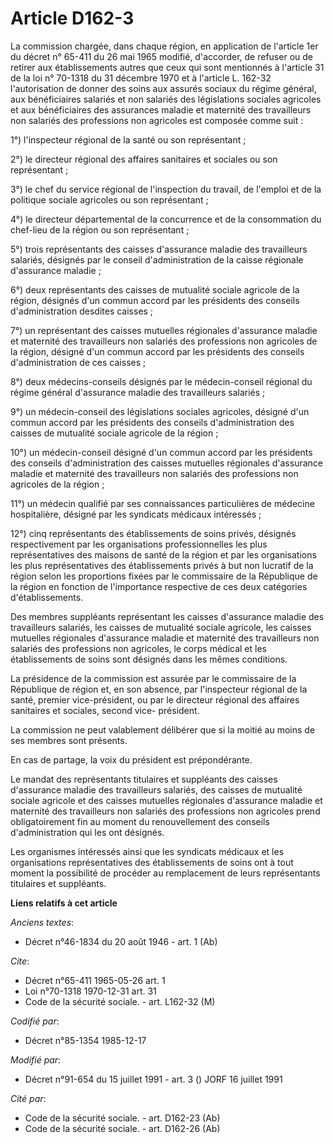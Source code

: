 # Article D162-3

La commission chargée, dans chaque région, en application de l'article 1er du décret n° 65-411 du 26 mai 1965 modifié,
d'accorder, de refuser ou de retirer aux établissements autres que ceux qui sont mentionnés à l'article 31 de la loi n°
70-1318 du 31 décembre 1970 et à l'article L. 162-32 l'autorisation de donner des soins aux assurés sociaux du régime
général, aux bénéficiaires salariés et non salariés des législations sociales agricoles et aux bénéficiaires des assurances
maladie et maternité des travailleurs non salariés des professions non agricoles est composée comme suit : 

1°) l'inspecteur régional de la santé ou son représentant ; 

2°) le directeur régional des affaires sanitaires et sociales ou son représentant ; 

3°) le chef du service régional de l'inspection du travail, de l'emploi et de la politique sociale agricoles ou son
représentant ;

4°) le directeur départemental de la concurrence et de la consommation du chef-lieu de la région ou son représentant ; 

5°) trois représentants des caisses d'assurance maladie des travailleurs salariés, désignés par le conseil d'administration
de la caisse régionale d'assurance maladie ; 

6°) deux représentants des caisses de mutualité sociale agricole de la région, désignés d'un commun accord par les présidents
des conseils d'administration desdites caisses ; 

7°) un représentant des caisses mutuelles régionales d'assurance maladie et maternité des travailleurs non salariés des
professions non agricoles de la région, désigné d'un commun accord par les présidents des conseils d'administration de ces
caisses ; 

8°) deux médecins-conseils désignés par le médecin-conseil régional du régime général d'assurance maladie des travailleurs
salariés ; 

9°) un médecin-conseil des législations sociales agricoles, désigné d'un commun accord par les présidents des conseils
d'administration des caisses de mutualité sociale agricole de la région ; 

10°) un médecin-conseil désigné d'un commun accord par les présidents des conseils d'administration des caisses mutuelles
régionales d'assurance maladie et maternité des travailleurs non salariés des professions non agricoles de la région ; 

11°) un médecin qualifié par ses connaissances particulières de médecine hospitalière, désigné par les syndicats médicaux
intéressés ; 

12°) cinq représentants des établissements de soins privés, désignés respectivement par les organisations professionnelles
les plus représentatives des maisons de santé de la région et par les organisations les plus représentatives des
établissements privés à but non lucratif de la région selon les proportions fixées par le commissaire de la République de la
région en fonction de l'importance respective de ces deux catégories d'établissements. 

Des membres suppléants représentant les caisses d'assurance maladie des travailleurs salariés, les caisses de mutualité
sociale agricole, les caisses mutuelles régionales d'assurance maladie et maternité des travailleurs non salariés des
professions non agricoles, le corps médical et les établissements de soins sont désignés dans les mêmes conditions. 

La présidence de la commission est assurée par le commissaire de la République de région et, en son absence, par l'inspecteur
régional de la santé, premier vice-président, ou par le directeur régional des affaires sanitaires et sociales, second vice-
président. 

La commission ne peut valablement délibérer que si la moitié au moins de ses membres sont présents.

En cas de partage, la voix du président est prépondérante. 

Le mandat des représentants titulaires et suppléants des caisses d'assurance maladie des travailleurs salariés, des caisses
de mutualité sociale agricole et des caisses mutuelles régionales d'assurance maladie et maternité des travailleurs non
salariés des professions non agricoles prend obligatoirement fin au moment du renouvellement des conseils d'administration
qui les ont désignés.

Les organismes intéressés ainsi que les syndicats médicaux et les organisations représentatives des établissements de soins
ont à tout moment la possibilité de procéder au remplacement de leurs représentants titulaires et suppléants.

**Liens relatifs à cet article**

_Anciens textes_:

  - Décret n°46-1834 du 20 août 1946 - art. 1 (Ab)

_Cite_:

  - Décret n°65-411 1965-05-26 art. 1
  - Loi n°70-1318 1970-12-31 art. 31
  - Code de la sécurité sociale. - art. L162-32 (M)

_Codifié par_:

  - Décret n°85-1354 1985-12-17

_Modifié par_:

  - Décret n°91-654 du 15 juillet 1991 - art. 3 () JORF 16 juillet 1991

_Cité par_:

  - Code de la sécurité sociale. - art. D162-23 (Ab)
  - Code de la sécurité sociale. - art. D162-26 (Ab)
